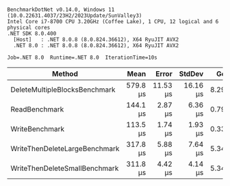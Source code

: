 ```

BenchmarkDotNet v0.14.0, Windows 11 (10.0.22631.4037/23H2/2023Update/SunValley3)
Intel Core i7-8700 CPU 3.20GHz (Coffee Lake), 1 CPU, 12 logical and 6 physical cores
.NET SDK 8.0.400
  [Host]   : .NET 8.0.8 (8.0.824.36612), X64 RyuJIT AVX2
  .NET 8.0 : .NET 8.0.8 (8.0.824.36612), X64 RyuJIT AVX2

Job=.NET 8.0  Runtime=.NET 8.0  IterationTime=10s  

```
| Method                        | Mean     | Error    | StdDev   | Gen0   | Gen1   | Allocated |
|------------------------------ |---------:|---------:|---------:|-------:|-------:|----------:|
| DeleteMultipleBlocksBenchmark | 579.8 μs | 11.53 μs | 16.16 μs | 8.2999 | 0.1671 |  49.99 KB |
| ReadBenchmark                 | 144.1 μs |  2.87 μs |  6.36 μs | 0.7911 | 0.0141 |    4.6 KB |
| WriteBenchmark                | 113.5 μs |  1.74 μs |  1.93 μs | 0.3395 | 0.0113 |   2.08 KB |
| WriteThenDeleteLargeBenchmark | 317.8 μs |  5.88 μs |  7.64 μs | 5.3400 | 0.0948 |  32.58 KB |
| WriteThenDeleteSmallBenchmark | 311.8 μs |  4.42 μs |  4.14 μs | 5.3458 | 0.1222 |  32.64 KB |
